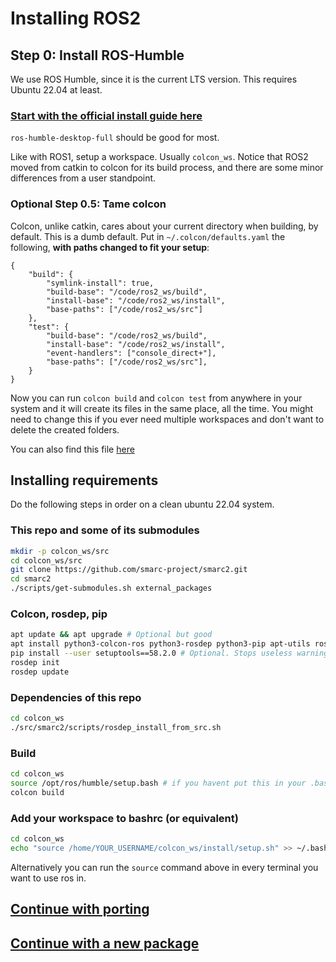# Installing ROS2


## Step 0: Install ROS-Humble
We use ROS Humble, since it is the current LTS version.
This requires Ubuntu 22.04 at least.

### [Start with the official install guide here](https://docs.ros.org/en/humble/Installation.html)

`ros-humble-desktop-full` should be good for most.

Like with ROS1, setup a workspace. Usually `colcon_ws`.
Notice that ROS2 moved from catkin to colcon for its build process, and there are some minor differences from a user standpoint.



### Optional Step 0.5: Tame colcon
Colcon, unlike catkin, cares about your current directory when building, by default.
This is a dumb default.
Put in `~/.colcon/defaults.yaml` the following, **with paths changed to fit your setup**:
```
{
    "build": {
        "symlink-install": true,
        "build-base": "/code/ros2_ws/build",
        "install-base": "/code/ros2_ws/install",
        "base-paths": ["/code/ros2_ws/src"]
    },
    "test": {
        "build-base": "/code/ros2_ws/build",
        "install-base": "/code/ros2_ws/install",
        "event-handlers": ["console_direct+"],
        "base-paths": ["/code/ros2_ws/src"],
    }
}
```
Now you can run `colcon build` and `colcon test` from anywhere in your system and it will create its files in the same place, all the time.
You might need to change this if you ever need multiple workspaces and don't want to delete the created folders.

You can also find this file [here](../docker/defaults.yaml)

## Installing requirements
Do the following steps in order on a clean ubuntu 22.04 system.

### This repo and some of its submodules
```bash
mkdir -p colcon_ws/src
cd colcon_ws/src
git clone https://github.com/smarc-project/smarc2.git
cd smarc2
./scripts/get-submodules.sh external_packages
```

### Colcon, rosdep, pip
```bash
apt update && apt upgrade # Optional but good
apt install python3-colcon-ros python3-rosdep python3-pip apt-utils ros-dev-tools
pip install --user setuptools==58.2.0 # Optional. Stops useless warnings when building
rosdep init
rosdep update
```


### Dependencies of this repo
```bash
cd colcon_ws
./src/smarc2/scripts/rosdep_install_from_src.sh
```

### Build
```bash
cd colcon_ws
source /opt/ros/humble/setup.bash # if you havent put this in your .bashrc
colcon build
```

### Add your workspace to bashrc (or equivalent)
```bash
cd colcon_ws
echo "source /home/YOUR_USERNAME/colcon_ws/install/setup.sh" >> ~/.bashrc
```
Alternatively you can run the `source` command above in every terminal you want to use ros in.


## [Continue with porting](./Porting%20a%20package.md)

## [Continue with a new package](./Making%20a%20new%20package.md)

